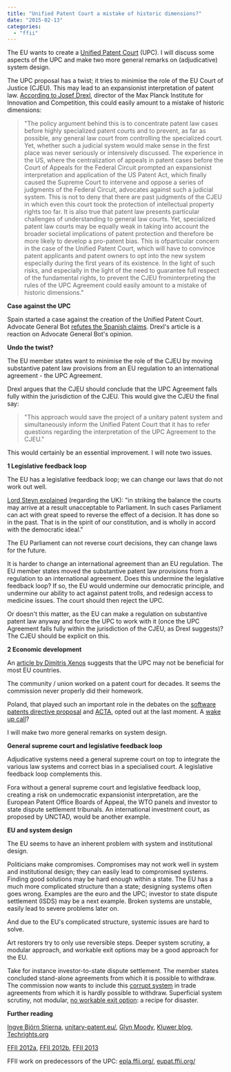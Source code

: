```yaml
---
title: "Unified Patent Court a mistake of historic dimensions?"
date: "2015-02-13"
categories: 
  - "ffii"
---
```


The EU wants to create a [Unified Patent Court](http://www.unified-patent-court.org/) (UPC). I will discuss some aspects of the UPC and make two more general remarks on (adjudicative) system design.

The UPC proposal has a twist; it tries to minimise the role of the EU Court of Justice (CJEU). This may lead to an expansionist interpretation of patent law. [According to Josef Drexl](http://papers.ssrn.com/sol3/papers.cfm?abstract_id=2553791), director of the Max Planck Institute for Innovation and Competition, this could easily amount to a mistake of historic dimensions:

> "The policy argument behind this is to concentrate patent law cases before highly specialized patent courts and to prevent, as far as possible, any general law court from controlling the specialized court. Yet, whether such a judicial system would make sense in the first place was never seriously or intensively discussed. The experience in the US, where the centralization of appeals in patent cases before the Court of Appeals for the Federal Circuit prompted an expansionist interpretation and application of the US Patent Act, which finally caused the Supreme Court to intervene and oppose a series of judgments of the Federal Circuit, advocates against such a judicial system. This is not to deny that there are past judgments of the CJEU in which even this court took the protection of intellectual property rights too far. It is also true that patent law presents particular challenges of understanding to general law courts. Yet, specialized patent law courts may be equally weak in taking into account the broader societal implications of patent protection and therefore be more likely to develop a pro-patent bias. This is ofparticular concern in the case of the Unified Patent Court, which will have to convince patent applicants and patent owners to opt into the new system especially during the first years of its existence. In the light of such risks, and especially in the light of the need to guarantee full respect of the fundamental rights, to prevent the CJEU frominterpreting the rules of the UPC Agreement could easily amount to a mistake of historic dimensions."

**Case against the UPC**

Spain started a case against the creation of the Unified Patent Court. Advocate General Bot [refutes the Spanish claims](http://www.stjerna.de/unitary_patent.htm). Drexl's article is a reaction on Advocate General Bot's opinion.

**Undo the twist?**

The EU member states want to minimise the role of the CJEU by moving substantive patent law provisions from an EU regulation to an international agreement - the UPC Agreement.

Drexl argues that the CJEU should conclude that the UPC Agreement falls fully within the jurisdiction of the CJEU. This would give the CJEU the final say:

> "This approach would save the project of a unitary patent system and simultaneously inform the Unified Patent Court that it has to refer questions regarding the interpretation of the UPC Agreement to the CJEU."

This would certainly be an essential improvement. I will note two issues.

**1 Legislative feedback loop**

The EU has a legislative feedback loop; we can change our laws that do not work out well.

[Lord Steyn explained](http://www.adminlaw.org.uk/docs/Lord%20Steyn%20-%20A%20Tangled%20Story%20-%202004%20lecture%20on%20deference.doc) (regarding the UK): "in striking the balance the courts may arrive at a result unacceptable to Parliament. In such cases Parliament can act with great speed to reverse the effect of a decision. It has done so in the past. That is in the spirit of our constitution, and is wholly in accord with the democratic ideal."

The EU Parliament can not reverse court decisions, they can change laws for the future.

It is harder to change an international agreement than an EU regulation. The EU member states moved the substantive patent law provisions from a regulation to an international agreement. Does this undermine the legislative feedback loop? If so, the EU would undermine our democratic principle, and undermine our ability to act against patent trolls, and redesign access to medicine issues. The court should then reject the UPC.

Or doesn't this matter, as the EU can make a regulation on substantive patent law anyway and force the UPC to work with it (once the UPC Agreement falls fully within the jurisdiction of the CJEU, as Drexl suggests)? The CJEU should be explicit on this.

**2 Economic development**

An [article by Dimitris Xenos](http://papers.ssrn.com/sol3/papers.cfm?abstract_id=2324123) suggests that the UPC may not be beneficial for most EU countries.

The community / union worked on a patent court for decades. It seems the commission never properly did their homework.

Poland, that played such an important role in the debates on the [software patents directive proposal](http://thankpoland.info/) and [ACTA](http://www.washingtonpost.com/blogs/worldviews/post/poland-protests-erupt-over-acta-law-debate/2012/01/27/gIQAt6UOVQ_blog.html), opted out at the last moment. A [wake up call](http://www.computerworlduk.com/blogs/open-enterprise/something-rotten-in-the-state-ofeurope-the-unified-patent-3569506/)?

I will make two more general remarks on system design.

**General supreme court and legislative feedback loop**

Adjudicative systems need a general supreme court on top to integrate the various law systems and correct bias in a specialised court. A legislative feedback loop complements this.

Fora without a general supreme court and legislative feedback loop, creating a risk on undemocratic expansionist interpretation, are the European Patent Office Boards of Appeal, the WTO panels and investor to state dispute settlement tribunals. An international investment court, as proposed by UNCTAD, would be another example.

**EU and system design**

The EU seems to have an inherent problem with system and institutional design.

Politicians make compromises. Compromises may not work well in system and institutional design; they can easily lead to compromised systems. Finding good solutions may be hard enough within a state. The EU has a much more complicated structure than a state; designing systems often goes wrong. Examples are the euro and the UPC; investor to state dispute settlement (ISDS) may be a next example. Broken systems are unstable, easily lead to severe problems later on.

And due to the EU's complicated structure, systemic issues are hard to solve.

Art restorers try to only use reversible steps. Deeper system scrutiny, a modular approach, and workable exit options may be a good approach for the EU.

Take for instance investor-to-state dispute settlement. The member states concluded stand-alone agreements from which it is possible to withdraw. The commission now wants to include this [corrupt system](http://acta.ffii.org/?p=2280) in trade agreements from which it is hardly possible to withdraw. Superficial system scrutiny, not modular, [no workable exit option](http://acta.ffii.org/?p=2118): a recipe for disaster.

**Further reading**

[Ingve Björn Stjerna](http://www.stjerna.de/unitary_patent.htm), [unitary-patent.eu/](http://www.unitary-patent.eu/), [Glyn Moody](http://www.computerworlduk.com/blogs/open-enterprise/upcs-problems-3573298/), [Kluwer blog](http://kluwerpatentblog.com/2014/10/30/pro-patent-bias-is-a-serious-risk-at-the-unified-patent-court/), [Techrights.org](http://techrights.org/2014/11/06/epo-and-upc-in-europe/)

[FFII 2012a](http://press.ffii.org/Press%20releases/Unitary%20Patent%3A%20Council%20asks%20Parliament%20to%20sign%20its%20deathcertificate%20in%20patent%20law), [FFII 2012b](http://acta.ffii.org/?p=1692), [FFII 2013](http://press.ffii.org/Press%20releases/Ministers%20signed%20Unitary%20Patent%20Court%20agreement)

FFII work on predecessors of the UPC: [epla.ffii.org/](http://epla.ffii.org/), [eupat.ffii.org/](http://eupat.ffii.org/)
